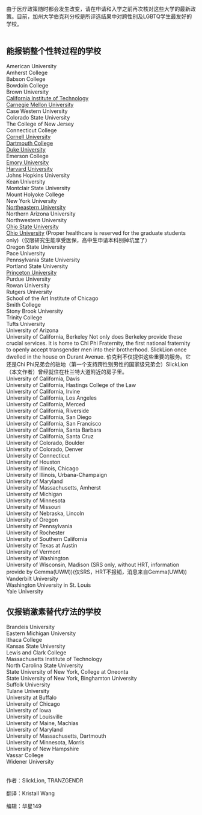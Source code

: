 由于医疗政策随时都会发生改变，请在申请和入学之前再次核对这些大学的最新政策。目前，加州大学伯克利分校是所评选结果中对跨性别及LGBTQ学生最友好的学校。 <br> <br>

能报销整个性转过程的学校
---------------
American University <br>
Amherst College  <br>
Babson College  <br>
Bowdoin College  <br>
Brown University  <br>
[California Institute of Technology](caltech.edu)<br>
[Carnegie Mellon University](cmu.edu) <br>
Case Western University <br>
Colorado State University <br>
The College of New Jersey  <br>
Connecticut College  <br>
[Cornell University](cornell.edu)  <br>
[Dartmouth College](dartmouth.edu) <br>
[Duke University](duke.edu) <br>
Emerson College <br>
[Emory University](emory.edu)  <br>
[Harvard University](harvard.edu)<br>
Johns Hopkins University <br>
Kean University  <br>
Montclair State University <br>
Mount Holyoke College  <br>
New York University  <br>
[Northeastern University](Northeastern.edu) <br>
Northern Arizona University <br>
Northwestern University <br>
[Ohio State University](osu.edu)  <br>
[Ohio University](ohio.edu) (Proper healthcare is reserved for the graduate students only)（仅限研究生能享受医保，高中生申请本科别掉坑里了） <br>
Oregon State University  <br>
Pace University  <br>
Pennsylvania State University  <br>
Portland State University  <br>
[Princeton University](princeton.edu) <br>
Purdue University <br>
Rowan University  <br>
Rutgers University  <br>
School of the Art Institute of Chicago   <br>
Smith College  <br>
Stony Brook University   <br>
Trinity College  <br>
Tufts University  <br>
University of Arizona  <br>
University of California, Berkeley Not only does Berkeley provide these crucial services. It is home to Chi Phi Fraternity, the first national fraternity to openly accept transgender men into their brotherhood. SlickLion once dwelled in the house on Durant Avenue. 伯克利不仅提供这些重要的服务。它还是Chi Phi兄弟会的驻地（第一个支持跨性别男性的国家级兄弟会）SlickLion（本文作者）曾经就住在杜兰特大道附近的房子里。  <br>
University of California, Davis   <br>
University of California, Hastings College of the Law   <br>
University of California, Irvine   <br>
University of California, Los Angeles   <br>
University of California, Merced   <br>
University of California, Riverside  <br>
University of California, San Diego   <br>
University of California, San Francisco  <br>
University of California, Santa Barbara  <br>
University of California, Santa Cruz   <br>
University of Colorado, Boulder  <br>
University of Colorado, Denver   <br>
University of Connecticut   <br>
University of Houston  <br>
University of Illinois, Chicago   <br>
University of Illinois, Urbana-Champaign  <br>
University of Maryland   <br>
University of Massachusetts, Amherst  <br>
University of Michigan   <br>
University of Minnesota  <br>
University of Missouri   <br>
University of Nebraska, Lincoln  <br> 
University of Oregon   <br>
University of Pennsylvania   <br>
University of Rochester   <br>
University of Southern California   <br>
University of Texas at Austin   <br>
University of Vermont   <br>
University of Washington   <br>
University of Wisconsin, Madison (SRS only, without HRT, information provide by Gemma(UWM))(仅SRS，HRT不报销，消息来自Gemma(UWM)) <br> 
Vanderbilt University   <br>
Washington University in St. Louis   <br>
Yale University  <br>

仅报销激素替代疗法的学校
----------------------
Brandeis University   <br>
Eastern Michigan University  <br>
Ithaca College  <br>
Kansas State University  <br>
Lewis and Clark College  <br>
Massachusetts Institute of Technology   <br>
North Carolina State University   <br>
State University of New York, College at Oneonta  <br>
State University of New York, Binghamton University <br>
Suffolk University   <br>
Tulane University  <br>
University at Buffalo  <br>
University of Chicago  <br>
University of Iowa  <br>
University of Louisville  <br>
University of Maine, Machias  <br>
University of Maryland  <br>
University of Massachusetts, Dartmouth  <br>
University of Minnesota, Morris  <br>
University of New Hampshire  <br>
Vassar College   <br>
Widener University  <br>  <br>

作者：SlickLion, TRANZGENDR  <br>

翻译：Kristall Wang  <br>

编辑：华星149  <br>


